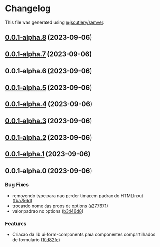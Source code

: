 # Changelog

This file was generated using [@jscutlery/semver](https://github.com/jscutlery/semver).

## [0.0.1-alpha.8](https://gitlab.ir7.com.br/r7/front-monorepo/compare/ui-form-components-0.0.1-alpha.7...ui-form-components-0.0.1-alpha.8) (2023-09-06)

## [0.0.1-alpha.7](https://gitlab.ir7.com.br/r7/front-monorepo/compare/ui-form-components-0.0.1-alpha.6...ui-form-components-0.0.1-alpha.7) (2023-09-06)

## [0.0.1-alpha.6](https://gitlab.ir7.com.br/r7/front-monorepo/compare/ui-form-components-0.0.1-alpha.5...ui-form-components-0.0.1-alpha.6) (2023-09-06)

## [0.0.1-alpha.5](https://gitlab.ir7.com.br/r7/front-monorepo/compare/ui-form-components-0.0.1-alpha.4...ui-form-components-0.0.1-alpha.5) (2023-09-06)

## [0.0.1-alpha.4](https://gitlab.ir7.com.br/r7/front-monorepo/compare/ui-form-components-0.0.1-alpha.3...ui-form-components-0.0.1-alpha.4) (2023-09-06)

## [0.0.1-alpha.3](https://gitlab.ir7.com.br/r7/front-monorepo/compare/ui-form-components-0.0.1-alpha.2...ui-form-components-0.0.1-alpha.3) (2023-09-06)

## [0.0.1-alpha.2](https://gitlab.ir7.com.br/r7/front-monorepo/compare/ui-form-components-0.0.1-alpha.1...ui-form-components-0.0.1-alpha.2) (2023-09-06)

## [0.0.1-alpha.1](https://gitlab.ir7.com.br/r7/front-monorepo/compare/ui-form-components-0.0.1-alpha.0...ui-form-components-0.0.1-alpha.1) (2023-09-06)

## 0.0.1-alpha.0 (2023-09-06)

### Bug Fixes

- removendo type para nao perder timagem padrao do HTMLInput ([fba756d](https://gitlab.ir7.com.br/r7/front-monorepo/commit/fba756d84c2be1b70c85cf1571f8cc11c2b06e10))
- trocando nome das props de options ([a277671](https://gitlab.ir7.com.br/r7/front-monorepo/commit/a2776712ffe33b871b27b574748e408a9a53b79a))
- valor padrao no options ([b3d46d8](https://gitlab.ir7.com.br/r7/front-monorepo/commit/b3d46d8b054b4a73ca34650e730a1c3294c17d08))

### Features

- Criacao da lib ui-form-components para componentes compartilhados de formulario ([10d82fe](https://gitlab.ir7.com.br/r7/front-monorepo/commit/10d82feea51998a43fc146e0964c8d6394a6857a))
